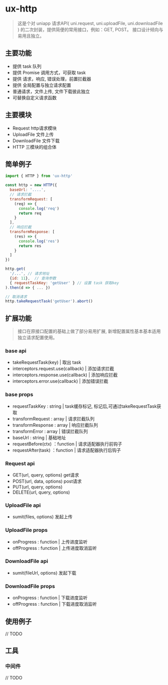 # ux-http

> 这是个对 uniapp 请求API( uni.request, uni.uploadFile, uni.downloadFile ) 的二次封装，提供简便的常用接口，例如：GET, POST。 接口设计倾向与易用且独立。

## 主要功能
- 提供 task 队列
- 提供 Promise 调用方式，可获取 task
- 提供 请求，响应, 错误处理，前置拦截器
- 提供 全局配置与独立请求配置
- 普通请求，文件上传, 文件下载彼此独立
- 可替换自定义请求函数

## 主要模块
- Request  http请求模块
- UploadFile 文件上传
- DownloadFile 文件下载
- HTTP 三模块的组合体


## 简单例子
```javascript
import { HTTP } from 'ux-http'

const http = new HTTP({
  baseUrl: '....',
  // 请求拦截
  transformRequest: [
    (req) => {
      console.log('req')
      return req
    }
  ],
  // 响应拦截
  transformResponse: [
    (res) => {
      console.log('res')
      return res
    }
  ]
})

http.get(
  '/...', // 请求地址
  {id: 11},  // 查询参数
  { requestTaskKey: 'getUser' } // 设置 task 获取key
).then(d => { ... })

// 取消请求
http.takeRequestTask('getUser').abort()

```


## 扩展功能
> 接口在原接口配置的基础上做了部分易用扩展, 新增配置属性基本基本适用独立请求配置使用。


### base api
- takeRequestTask(key) | 取出 task
- interceptors.request.use(callback) | 添加请求拦截
- interceptors.response.use(callback) | 添加响应拦截
- interceptors.error.use(callback) | 添加错误拦截


### base props
- requestTaskKey : string | task缓存标记, 标记后,可通过takeRequestTask获取
- transformRequest : array | 请求拦截队列
- transformResponse : array | 响应拦截队列
- transformError : array | 错误拦截队列
- baseUrl : string | 基础地址
- requestBefore(ctx) ：function | 请求适配器执行前钩子
- requestAfter(task) ：function | 请求适配器执行后钩子


### Request api
- GET(url, query, options) get请求
- POST(url, data, options) post请求
- PUT(url, query, options)
- DELETE(url, query, options)


### UploadFile api
- sumit(files, options) 发起上传


### UploadFile props
- onProgress : function | 上传进度监听
- offProgress : function | 上传进度取消监听


### DownloadFile api
- sumit(fileUrl, options) 发起下载


### DownloadFile props
- onProgress : function | 下载进度监听
- offProgress : function | 下载进度取消监听


## 使用例子
// TODO


## 工具

### 中间件
// TODO

